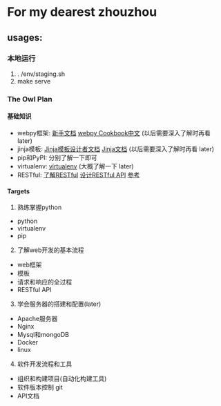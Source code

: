 # For my dearest zhouzhou

## usages:

### 本地运行
1. . /env/staging.sh
2. make serve

### The Owl Plan

#### 基础知识

* webpy框架: [新手文档](http://webpy.org/tutorial3.zh-cn) [webpy Cookbook中文](http://webpy.org/cookbook/index.zh-cn) (以后需要深入了解时再看 later)
* jinja模板: [Jinja模板设计者文档](http://docs.jinkan.org/docs/jinja2/templates.html) [Jinja文档](http://docs.jinkan.org/docs/jinja2/) (以后需要深入了解时再看 later)
* pip和PyPI: 分别了解一下即可
* virtualenv: [virtualenv](http://liuzhijun.iteye.com/blog/1872241) (大概了解一下 later)
* RESTful: [了解RESTful](http://www.ruanyifeng.com/blog/2011/09/restful.html) [设计RESTful API](http://www.ruanyifeng.com/blog/2014/05/restful_api.html) [参考](http://get.jobdeer.com/343.get)

#### Targets

1. 熟练掌握python
  * python
  * virtualenv
  * pip
2. 了解web开发的基本流程
  * web框架
  * 模板
  * 请求和响应的全过程
  * RESTful API
3. 学会服务器的搭建和配置(later)
  * Apache服务器
  * Nginx
  * Mysql和mongoDB
  * Docker
  * linux
4. 软件开发流程和工具
  * 组织和构建项目(自动化构建工具)
  * 软件版本控制 git
  * API文档

